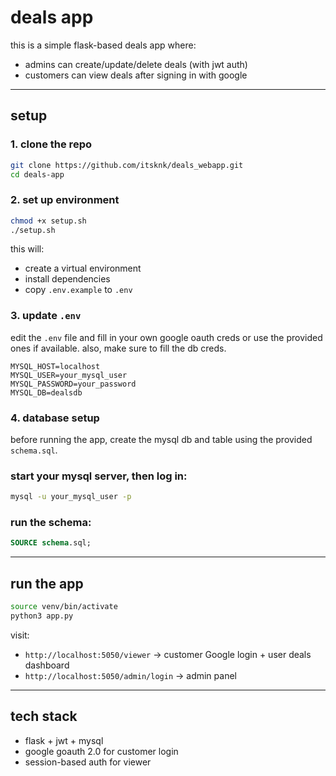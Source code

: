 
# deals app

this is a simple flask-based deals app where:
- admins can create/update/delete deals (with jwt auth)
- customers can view deals after signing in with google

---

## setup 

### 1. clone the repo
```bash
git clone https://github.com/itsknk/deals_webapp.git
cd deals-app
```

### 2. set up environment
```bash
chmod +x setup.sh
./setup.sh
```

this will:
- create a virtual environment
- install dependencies
- copy `.env.example` to `.env`

### 3. update `.env`
edit the `.env` file and fill in your own google oauth creds or use the provided ones if available. also, make sure to fill the db creds.
```env
MYSQL_HOST=localhost
MYSQL_USER=your_mysql_user
MYSQL_PASSWORD=your_password
MYSQL_DB=dealsdb
```

### 4. database setup

before running the app, create the mysql db and table using the provided `schema.sql`.

### start your mysql server, then log in:

```bash
mysql -u your_mysql_user -p
```

### run the schema:

```sql
SOURCE schema.sql;
```

---

## run the app
```bash
source venv/bin/activate
python3 app.py
```

visit:
- `http://localhost:5050/viewer` → customer Google login + user deals dashboard
- `http://localhost:5050/admin/login` → admin panel

---

## tech stack
- flask + jwt + mysql
- google goauth 2.0 for customer login
- session-based auth for viewer

